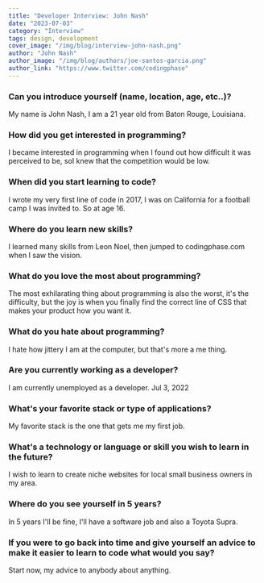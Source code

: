 ```yaml
---
title: "Developer Interview: John Nash"
date: "2023-07-03"
category: "Interview"
tags: design, development
cover_image: "/img/blog/interview-john-nash.png"
author: "John Nash"
author_image: "/img/blog/authors/joe-santos-garcia.png"
author_link: "https://www.twitter.com/codingphase"
---
```


### Can you introduce yourself (name, location, age, etc..)?

My name is John Nash, I am a 21 year old from Baton Rouge, Louisiana.

### How did you get interested in programming?

I became interested in programming when I found out how difficult it was perceived to be, soI knew that the competition would be low.

### When did you start learning to code?

I wrote my very first line of code in 2017, I was on California for a football camp I was invited to. So at age 16.

### Where do you learn new skills?

I learned many skills from Leon Noel, then jumped to codingphase.com when I saw the vision.

### What do you love the most about programming?

The most exhilarating thing about programming is also the worst, it's the difficulty, but the joy is when you finally find the correct line of CSS that makes your product how you want it.

### What do you hate about programming?

I hate how jittery I am at the computer, but that's more a me thing.

### Are you currently working as a developer?

I am currently unemployed as a developer. Jul 3, 2022

### What's your favorite stack or type of applications?

My favorite stack is the one that gets me my first job.

### What's a technology or language or skill you wish to learn in the future?

I wish to learn to create niche websites for local small business owners in my area.

### Where do you see yourself in 5 years?

In 5 years I'll be fine, I'll have a software job and also a Toyota Supra.

### If you were to go back into time and give yourself an advice to make it easier to learn to code what would you say?

Start now, my advice to anybody about anything.
